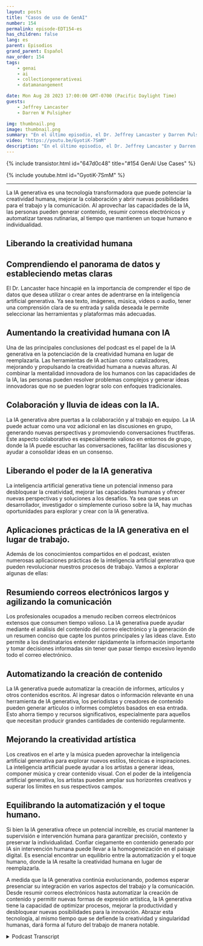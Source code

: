 ```yaml
---
layout: posts
title: "Casos de uso de GenAI"
number: 154
permalink: episode-EDT154-es
has_children: false
lang: es
parent: Episodios
grand_parent: Español
nav_order: 154
tags:
    - genai
    - ai
    - collectiongenerativeai
    - datamanangement

date: Mon Aug 28 2023 17:00:00 GMT-0700 (Pacific Daylight Time)
guests:
    - Jeffrey Lancaster
    - Darren W Pulsipher

img: thumbnail.png
image: thumbnail.png
summary: "En el último episodio, el Dr. Jeffrey Lancaster y Darren Pulsipher profundizan en los casos prácticos de uso de la IA generativa y cómo puede liberar la creatividad humana en varios campos."
video: "https://youtu.be/GyotiK-7SmM"
description: "En el último episodio, el Dr. Jeffrey Lancaster y Darren Pulsipher profundizan en los casos prácticos de uso de la IA generativa y cómo puede liberar la creatividad humana en varios campos."
---
```


<div>
{% include transistor.html id="647d0c48" title="#154 GenAI Use Cases" %}

{% include youtube.html id="GyotiK-7SmM" %}
</div>

---

La IA generativa es una tecnología transformadora que puede potenciar la creatividad humana, mejorar la colaboración y abrir nuevas posibilidades para el trabajo y la comunicación. Al aprovechar las capacidades de la IA, las personas pueden generar contenido, resumir correos electrónicos y automatizar tareas rutinarias, al tiempo que mantienen un toque humano e individualidad.

## Liberando la creatividad humana

## Comprendiendo el panorama de datos y estableciendo metas claras

El Dr. Lancaster hace hincapié en la importancia de comprender el tipo de datos que desea utilizar o crear antes de adentrarse en la inteligencia artificial generativa. Ya sea texto, imágenes, música, videos o audio, tener una comprensión clara de su entrada y salida deseada le permite seleccionar las herramientas y plataformas más adecuadas.

## Aumentando la creatividad humana con IA

Una de las principales conclusiones del podcast es el papel de la IA generativa en la potenciación de la creatividad humana en lugar de reemplazarla. Las herramientas de IA actúan como catalizadores, mejorando y propulsando la creatividad humana a nuevas alturas. Al combinar la mentalidad innovadora de los humanos con las capacidades de la IA, las personas pueden resolver problemas complejos y generar ideas innovadoras que no se pueden lograr solo con enfoques tradicionales.

## Colaboración y lluvia de ideas con la IA.

La IA generativa abre puertas a la colaboración y al trabajo en equipo. La IA puede actuar como una voz adicional en las discusiones en grupo, generando nuevas perspectivas y promoviendo conversaciones fructíferas. Este aspecto colaborativo es especialmente valioso en entornos de grupo, donde la IA puede escuchar las conversaciones, facilitar las discusiones y ayudar a consolidar ideas en un consenso.

## Liberando el poder de la IA generativa

La inteligencia artificial generativa tiene un potencial inmenso para desbloquear la creatividad, mejorar las capacidades humanas y ofrecer nuevas perspectivas y soluciones a los desafíos. Ya sea que seas un desarrollador, investigador o simplemente curioso sobre la IA, hay muchas oportunidades para explorar y crear con la IA generativa.

## Aplicaciones prácticas de la IA generativa en el lugar de trabajo.

Además de los conocimientos compartidos en el podcast, existen numerosas aplicaciones prácticas de la inteligencia artificial generativa que pueden revolucionar nuestros procesos de trabajo. Vamos a explorar algunas de ellas:

## Resumiendo correos electrónicos largos y agilizando la comunicación

Los profesionales ocupados a menudo reciben correos electrónicos extensos que consumen tiempo valioso. La IA generativa puede ayudar mediante el análisis del contenido del correo electrónico y la generación de un resumen conciso que capte los puntos principales y las ideas clave. Esto permite a los destinatarios entender rápidamente la información importante y tomar decisiones informadas sin tener que pasar tiempo excesivo leyendo todo el correo electrónico.

## Automatizando la creación de contenido

La IA generativa puede automatizar la creación de informes, artículos y otros contenidos escritos. Al ingresar datos o información relevante en una herramienta de IA generativa, los periodistas y creadores de contenido pueden generar artículos o informes completos basados en esa entrada. Esto ahorra tiempo y recursos significativos, especialmente para aquellos que necesitan producir grandes cantidades de contenido regularmente.

## Mejorando la creatividad artística

Los creativos en el arte y la música pueden aprovechar la inteligencia artificial generativa para explorar nuevos estilos, técnicas e inspiraciones. La inteligencia artificial puede ayudar a los artistas a generar ideas, componer música y crear contenido visual. Con el poder de la inteligencia artificial generativa, los artistas pueden ampliar sus horizontes creativos y superar los límites en sus respectivos campos.

## Equilibrando la automatización y el toque humano.

Si bien la IA generativa ofrece un potencial increíble, es crucial mantener la supervisión e intervención humana para garantizar precisión, contexto y preservar la individualidad. Confiar ciegamente en contenido generado por IA sin intervención humana puede llevar a la homogeneización en el paisaje digital. Es esencial encontrar un equilibrio entre la automatización y el toque humano, donde la IA resalte la creatividad humana en lugar de reemplazarla.

A medida que la IA generativa continúa evolucionando, podemos esperar presenciar su integración en varios aspectos del trabajo y la comunicación. Desde resumir correos electrónicos hasta automatizar la creación de contenido y permitir nuevas formas de expresión artística, la IA generativa tiene la capacidad de optimizar procesos, mejorar la productividad y desbloquear nuevas posibilidades para la innovación. Abrazar esta tecnología, al mismo tiempo que se defiende la creatividad y singularidad humanas, dará forma al futuro del trabajo de manera notable.



<details>
<summary> Podcast Transcript </summary>

<p></p>

</details>
